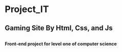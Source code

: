 # Project_IT
<h2>Gaming Site By Html, Css, and Js <h2>
<h4>Front-end project for level one of computer science<h4>
